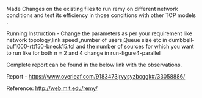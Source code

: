 Made Changes on the existing files to run remy on different network conditions and test its efficiency in those conditions with other TCP models .

Running Instruction - Change the parameters as per your requirement like network topology,link speed ,number of users,Queue size etc in dumbbell-buf1000-rtt150-bneck15.tcl and the number of sources for which you want to run like for both n = 2 and 4 
change in run-figure4-parallel

Complete report can be found in the below link with the observations.

Report - https://www.overleaf.com/9183473jrvysyzbcggk#/33058886/


Reference:
http://web.mit.edu/remy/
